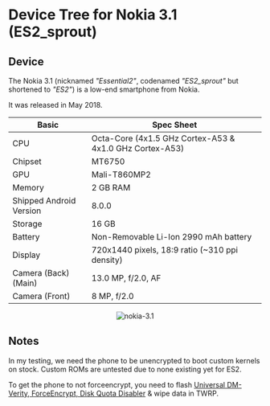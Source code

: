# Device Tree for Nokia 3.1 (ES2_sprout)

## Device

The Nokia 3.1 (nicknamed _"Essential2"_, codenamed _"ES2\_sprout"_ but shortened to _"ES2"_) is a low-end smartphone from Nokia.

It was released in May 2018.

| Basic                   | Spec Sheet                                              |
| ----------------------- | ------------------------------------------------------- |
| CPU                     | Octa-Core (4x1.5 GHz Cortex-A53 & 4x1.0 GHz Cortex-A53) |
| Chipset                 | MT6750                                                  |
| GPU                     | Mali-T860MP2                                            |
| Memory                  | 2 GB RAM                                                |
| Shipped Android Version | 8.0.0                                                   |
| Storage                 | 16 GB                                                   |
| Battery                 | Non-Removable Li-Ion 2990 mAh battery                   |
| Display                 | 720x1440 pixels, 18:9 ratio (~310 ppi density)          |
| Camera (Back) (Main)    | 13.0 MP, f/2.0, AF                                      |
| Camera (Front)          | 8 MP, f/2.0                                             |

<p align="center">
  <img src="https://fdn2.gsmarena.com/vv/pics/nokia/nokia-31-1.jpg" alt="nokia-3.1"/>
</p>

## Notes

In my testing, we need the phone to be unencrypted to boot custom kernels on stock. Custom ROMs are untested due to none existing yet for ES2.

To get the phone to not forceencrypt, you need to flash [Universal DM-Verity, ForceEncrypt, Disk Quota Disabler](https://zackptg5.com/downloads/archive/Disable_Dm-Verity_ForceEncrypt_11.02.2020.zip) & wipe data in TWRP.